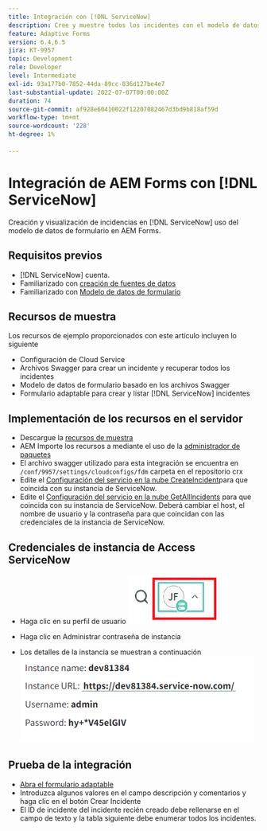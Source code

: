 ```yaml
---
title: Integración con [!DNL ServiceNow]
description: Cree y muestre todos los incidentes con el modelo de datos de formulario.
feature: Adaptive Forms
version: 6.4,6.5
jira: KT-9957
topic: Development
role: Developer
level: Intermediate
exl-id: 93a177b0-7852-44da-89cc-836d127be4e7
last-substantial-update: 2022-07-07T00:00:00Z
duration: 74
source-git-commit: af928e60410022f12207082467d3bd9b818af59d
workflow-type: tm+mt
source-wordcount: '228'
ht-degree: 1%

---
```


# Integración de AEM Forms con [!DNL ServiceNow]

Creación y visualización de incidencias en [!DNL ServiceNow] uso del modelo de datos de formulario en AEM Forms.

## Requisitos previos

* [!DNL ServiceNow] cuenta.
* Familiarizado con [creación de fuentes de datos](https://experienceleague.adobe.com/docs/experience-manager-learn/forms/ic-web-channel-tutorial/parttwo.html)
* Familiarizado con [Modelo de datos de formulario](https://experienceleague.adobe.com/docs/experience-manager-65/forms/form-data-model/create-form-data-models.html?lang=es)

## Recursos de muestra

Los recursos de ejemplo proporcionados con este artículo incluyen lo siguiente

* Configuración de Cloud Service
* Archivos Swagger para crear un incidente y recuperar todos los incidentes
* Modelo de datos de formulario basado en los archivos Swagger
* Formulario adaptable para crear y listar [!DNL ServiceNow] incidentes

## Implementación de los recursos en el servidor

* Descargue la [recursos de muestra](assets/service-now.zip)
* AEM Importe los recursos a mediante el uso de la [administrador de paquetes](http://localhost:4502/crx/packmgr/index.jsp)
* El archivo swagger utilizado para esta integración se encuentra en ```/conf/9957/settings/cloudconfigs/fdm``` carpeta en el repositorio crx
* Edite el [Configuración del servicio en la nube CreateIncident](http://localhost:4502/mnt/overlay/fd/fdm/gui/components/admin/fdmcloudservice/properties.html?item=%2Fconf%2F9957%2Fsettings%2Fcloudconfigs%2Ffdm%2Fcreateincident)para que coincida con su instancia de ServiceNow.
* Edite el [Configuración del servicio en la nube GetAllIncidents](http://localhost:4502/mnt/overlay/fd/fdm/gui/components/admin/fdmcloudservice/properties.html?item=%2Fconf%2F9957%2Fsettings%2Fcloudconfigs%2Ffdm%2Fgetallincidents) para que coincida con su instancia de ServiceNow. Deberá cambiar el host, el nombre de usuario y la contraseña para que coincidan con las credenciales de la instancia de ServiceNow.

## Credenciales de instancia de Access ServiceNow

* Haga clic en su perfil de usuario
  ![haga clic en el perfil de usuario](assets/snow-1.png)

* Haga clic en Administrar contraseña de instancia
* Los detalles de la instancia se muestran a continuación
  ![detalles de instancia](assets/snow-3.png)

## Prueba de la integración

* [Abra el formulario adaptable](http://localhost:4502/content/dam/formsanddocuments/create-incident-in-service-now/jcr:content?wcmmode=disabled)
* Introduzca algunos valores en el campo descripción y comentarios y haga clic en el botón Crear Incidente
* El ID de incidente del incidente recién creado debe rellenarse en el campo de texto y la tabla siguiente debe enumerar todos los incidentes.
